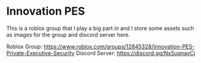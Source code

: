 # Innovation PES
This is a roblox group that I play a big part in and I store some assets such as images for the group and discord server here.

Roblox Group: https://www.roblox.com/groups/12845328/Innovation-PES-Private-Executive-Security
Discord Server: https://discord.gg/NxSuqnavCj
